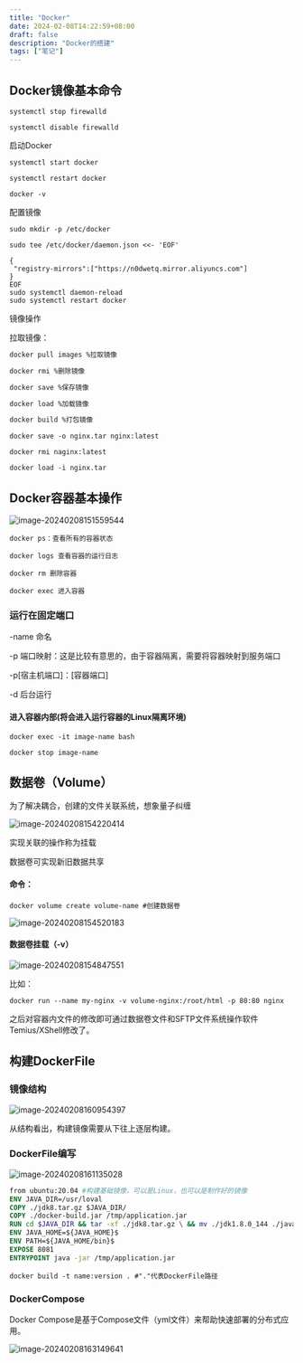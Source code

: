 ```yaml
---
title: "Docker"
date: 2024-02-08T14:22:59+08:00
draft: false
description: "Docker的搭建"
tags: ["笔记"]
---
```


## Docker镜像基本命令

```shell
systemctl stop firewalld

systemctl disable firewalld
```

启动Docker

```shell
systemctl start docker

systemctl restart docker

docker -v

```

配置镜像

```shell
sudo mkdir -p /etc/docker

sudo tee /etc/docker/daemon.json <<- 'EOF'

{
 "registry-mirrors":["https://n0dwetq.mirror.aliyuncs.com"]
}
EOF
sudo systemctl daemon-reload
sudo systemctl restart docker
```

镜像操作

[repository]:tag-》仓库-版本	" 比如docker pull nginx:latest"

拉取镜像：

```sh
docker pull images %拉取镜像

docker rmi %删除镜像

docker save %保存镜像

docker load %加载镜像

docker build %打包镜像
```

```shell
docker save -o nginx.tar nginx:latest

docker rmi naginx:latest

docker load -i nginx.tar
```

## Docker容器基本操作

![image-20240208151559544](https://cdn.jsdelivr.net/gh/Todreamr/img-cloud/img/202402081516670.png)

```
docker ps：查看所有的容器状态

docker logs 查看容器的运行日志

docker rm 删除容器

docker exec 进入容器
```



### 运行在固定端口

-name 命名

-p 端口映射：这是比较有意思的，由于容器隔离，需要将容器映射到服务端口

-p[宿主机端口]：[容器端口]

-d 后台运行

#### 进入容器内部(将会进入运行容器的Linux隔离环境)

```
docker exec -it image-name bash

docker stop image-name
```



## 数据卷（Volume）

为了解决耦合，创建的文件关联系统，想象量子纠缠

![image-20240208154220414](https://cdn.jsdelivr.net/gh/Todreamr/img-cloud/img/202402081542474.png)

实现关联的操作称为挂载

数据卷可实现新旧数据共享

#### 命令：

```shell
docker volume create volume-name #创建数据卷
```

![image-20240208154520183](https://cdn.jsdelivr.net/gh/Todreamr/img-cloud/img/202402081545242.png)

#### 数据卷挂载（-v）

![image-20240208154847551](https://cdn.jsdelivr.net/gh/Todreamr/img-cloud/img/202402081548590.png)

比如：

```shell
docker run --name my-nginx -v volume-nginx:/root/html -p 80:80 nginx
```

之后对容器内文件的修改即可通过数据卷文件和SFTP文件系统操作软件Temius/XShell修改了。

## 构建DockerFile

### 镜像结构

![image-20240208160954397](https://cdn.jsdelivr.net/gh/Todreamr/img-cloud/img/202402081609480.png)

从结构看出，构建镜像需要从下往上逐层构建。

### DockerFile编写

![image-20240208161135028](https://cdn.jsdelivr.net/gh/Todreamr/img-cloud/img/202402081611091.png)

```dockerfile
from ubuntu:20.04 #构建基础镜像，可以是Linux，也可以是制作好的镜像
ENV JAVA_DIR=/usr/loval
COPY ./jdk8.tar.gz $JAVA_DIR/
COPY ./docker-build.jar /tmp/application.jar
RUN cd $JAVA_DIR && tar -xf ./jdk8.tar.gz \ && mv ./jdk1.8.0_144 ./java8
ENV JAVA_HOME=${JAVA_HOME}$
ENV PATH=${JAVA_HOME/bin}$
EXPOSE 8081
ENTRYPOINT java -jar /tmp/application.jar
```

```shell
docker build -t name:version . #"."代表DockerFile路径
```

### DockerCompose

Docker Compose是基于Compose文件（yml文件）来帮助快速部署的分布式应用。

![image-20240208163149641](https://cdn.jsdelivr.net/gh/Todreamr/img-cloud/img/202402081631687.png)